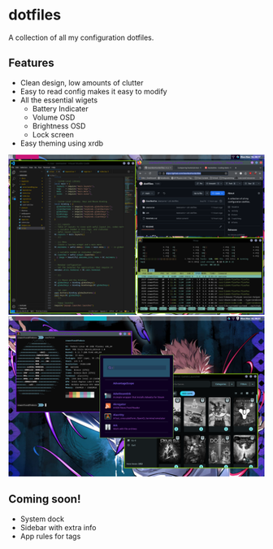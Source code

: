 # dotfiles
A collection of all my configuration dotfiles.

## Features
- Clean design, low amounts of clutter
- Easy to read config makes it easy to modify
- All the essential wigets
    - Battery Indicater
    - Volume OSD
    - Brightness OSD
    - Lock screen
- Easy theming using xrdb

![image](assets/awesomewmdesktop.png)
![image](assets/floating.png)

## Coming soon!
- System dock
- Sidebar with extra info
- App rules for tags
